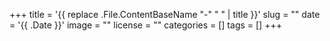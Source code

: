 +++
title = '{{ replace .File.ContentBaseName "-" " " | title }}'
slug = ""
date = '{{ .Date }}'
image = ""
license = ""
categories = []
tags = []
+++
